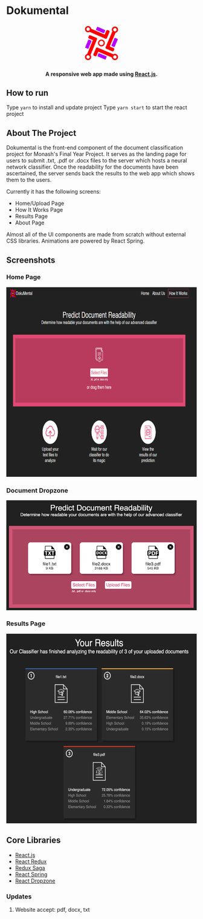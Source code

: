 # Dokumental
<p align="center">
  <img src="src/res/images/Dokumental_Logo.png" alt="Logo" width="100" height="100">
</p>

<h4 align="center">A responsive web app made using <a href="https://reactjs.org/" target="_blank">React.js</a>.</h4>

## How to run 
Type `yarn` to install and update project
Type `yarn start` to start the react project 

## About The Project
Dokumental is the front-end component of the document classification project for Monash's Final Year Project. 
It serves as the landing page for users to submit .txt, .pdf or .docx files to the server which hosts a neural network classifier.
Once the readability for the documents have been ascertained, the server sends back the results to the web app which shows them to the users.

Currently it has the following screens:

- Home/Upload Page
- How It Works Page
- Results Page
- About Page

Almost all of the UI components are made from scratch without external CSS libraries.
Animations are powered by React Spring.

## Screenshots
### Home Page
<img src="src/res/images/home_page.png" alt="Home Page" height="500">

### Document Dropzone
<img src="src/res/images/drop_zone.png" alt="Document Dropzone">

### Results Page
<img src="src/res/images/results.png" alt="Results Page" height="500">

## Core Libraries

- [React.js](https://reactjs.org/)
- [React Redux](https://react-redux.js.org/)
- [Redux Saga](https://redux-saga.js.org/)
- [React Spring](https://www.react-spring.io/)
- [React Dropzone](https://react-dropzone.js.org/)


### Updates
1. Website accept: pdf, docx, txt
